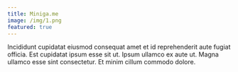 ```yaml
---
title: Miniga.me
image: /img/1.png
featured: true
---
```

Incididunt cupidatat eiusmod consequat amet et id reprehenderit aute fugiat officia. Est cupidatat ipsum esse sit ut. Ipsum ullamco ex aute ut. Magna ullamco esse sint consectetur. Et minim cillum commodo dolore.
